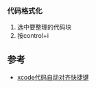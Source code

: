 ### 代码格式化

1. 选中要整理的代码块
2. 按control+i

## 参考

- [xcode代码自动对齐快捷键](https://blog.csdn.net/baidu_40537062/article/details/103126240)